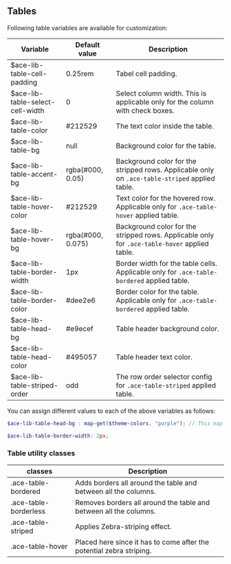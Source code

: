 ## Tables
Following table variables are available for customization:

| Variable                         | Default value     | Description                                                                                   |
| ---------------------------------|------------------ |-----------------------------------------------------------------------------------------------|
| $ace-lib-table-cell-padding      | 0.25rem           | Tabel cell padding.                                                                           |
| $ace-lib-table-select-cell-width | 0                 | Select column width. This is applicable only for the column with check boxes.                   |
| $ace-lib-table-color             | #212529           | The text color inside the table.                                                              |
| $ace-lib-table-bg                | null              | Background color for the table.                                                               |
| $ace-lib-table-accent-bg         | rgba(#000, 0.05)  | Background color for the stripped rows. Applicable only on `.ace-table-striped` applied table.|
| $ace-lib-table-hover-color       | #212529           | Text color for the hovered row. Applicable only for `.ace-table-hover` applied table.        |
| $ace-lib-table-hover-bg          | rgba(#000, 0.075) |Background color for the stripped rows. Applicable only for `.ace-table-hover` applied table. |
| $ace-lib-table-border-width      | 1px               | Border width for the table cells. Applicable only for `.ace-table-bordered` applied table.    |
| $ace-lib-table-border-color      | #dee2e6           | Border color for the table. Applicable only for `.ace-table-bordered` applied table.          |
| $ace-lib-table-head-bg           | #e9ecef           | Table header background color.                                                                 |
| $ace-lib-table-head-color        | #495057           | Table header text color.                                                                       |
| $ace-lib-table-striped-order     | odd               | The row order selector config for `.ace-table-striped` applied table.                          |

You can assign different values to each of the above variables as follows:
```scss
$ace-lib-table-head-bg : map-get($theme-colors, "purple"); // This map color must be present in the $theme-colors map.

$ace-lib-table-border-width: 2px;
```
### Table utility classes

| classes |  Description |
| -------------- |------------ |
| .ace-table-bordered    | Adds borders all around the table and between all the columns. |
| .ace-table-borderless    | Removes borders all around the table and between all the columns. |
| .ace-table-striped    | Applies Zebra-striping effect. |
| .ace-table-hover   | Placed here since it has to come after the potential zebra striping. |